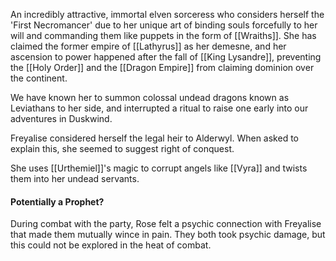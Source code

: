 An incredibly attractive, immortal elven sorceress who considers herself the 'First Necromancer' due to her unique art of binding souls forcefully to her will and commanding them like puppets in the form of [[Wraiths]]. She has claimed the former empire of [[Lathyrus]] as her demesne, and her ascension to power happened after the fall of [[King Lysandre]], preventing the [[Holy Order]] and the [[Dragon Empire]] from claiming dominion over the continent.

We have known her to summon colossal undead dragons known as Leviathans to her side, and interrupted a ritual to raise one early into our adventures in Duskwind.

Freyalise considered herself the legal heir to Alderwyl. When asked to explain this, she seemed to suggest right of conquest.

She uses [[Urthemiel]]'s magic to corrupt angels like [[Vyra]] and twists them into her undead servants.


#### Potentially a Prophet?
During combat with the party, Rose felt a psychic connection with Freyalise that made them mutually wince in pain. They both took psychic damage, but this could not be explored in the heat of combat.
